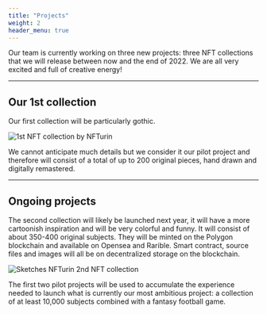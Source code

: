 ```yaml
---
title: "Projects"
weight: 2
header_menu: true
---
```


Our team is currently working on three new projects: three NFT collections that we will release between now and the end of 2022. We are all very excited and full of creative energy!

---

## Our 1st collection

Our first collection will be particularly gothic.

![1st NFT collection by NFTurin](images/nfturin-image-3.jpg)

We cannot anticipate much details but we consider it our pilot project and therefore will consist of a total of up to 200 original pieces, hand drawn and digitally remastered.

---

## Ongoing projects

The second collection will likely be launched next year, it will have a more cartoonish inspiration and will be very colorful and funny. It will consist of about 350-400 original subjects. They will be minted on the Polygon blockchain and available on Opensea and Rarible. Smart contract, source files and images will all be on decentralized storage on the blockchain.

![Sketches NFTurin 2nd NFT collection](images/sketches-NFTurin-2nd-NFT-collection.png)

The first two pilot projects will be used to accumulate the experience needed to launch what is currently our most ambitious project: a collection of at least 10,000 subjects combined with a fantasy football game.
